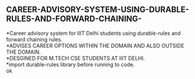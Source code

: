 ## CAREER-ADVISORY-SYSTEM-USING-DURABLE-RULES-AND-FORWARD-CHAINING-<br/>

*Career advisory system for IIIT Delhi students using durable-rules and forward chaining rules.<br/>
*ADVISES CAREER OPTIONS WITHIN THE DOMAIN AND ALSO OUTSIDE THE DOMAIN. <br/>
*DESGINED FOR M.TECH CSE STUDENTS AT IIIT DELHI. <br/>
*import durable-rules library before running to code. <br/>
ok 